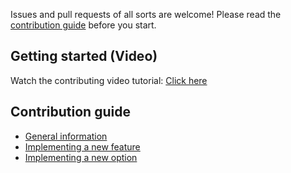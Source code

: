 Issues and pull requests of all sorts are welcome! Please read the [contribution guide](https://remotion.dev/docs/contributing) before you start.

## Getting started (Video)

Watch the contributing video tutorial: [Click here](https://www.youtube.com/watch?v=tgBfJw2tET8)

## Contribution guide

- [General information](https://remotion.dev/docs/contributing)
- [Implementing a new feature](https://remotion.dev/docs/contributing/feature)
- [Implementing a new option](https://remotion.dev/docs/contributing/option)
